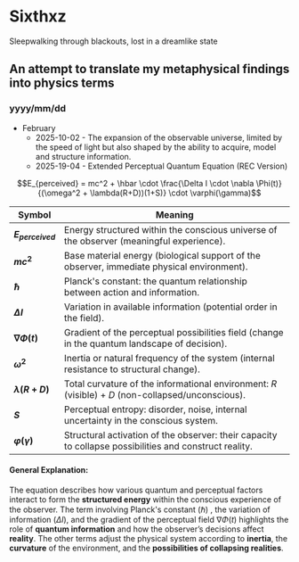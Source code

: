 <!-- Project Title -->
# Sixthxz

Sleepwalking through blackouts, lost in a dreamlike state

<!-- Badges -->


<!-- Project Description -->
## An attempt to translate my metaphysical findings into physics terms


### yyyy/mm/dd

- February
  - 2025-10-02 - The expansion of the observable universe, limited by the speed of light but also shaped by the ability to acquire, model and structure information.
  - 2025-19-04 - Extended Perceptual Quantum Equation (REC Version)

$$E_{perceived} = mc^2 + \hbar \cdot \frac{\Delta I \cdot \nabla \Phi(t)}{(\omega^2 + \lambda(R+D))(1+S)} \cdot \varphi(\gamma)$$

| **Symbol**              | **Meaning**                                                                                                         |
|-------------------------|---------------------------------------------------------------------------------------------------------------------|
| **$E_{perceived}$**      | Energy structured within the conscious universe of the observer (meaningful experience).                           |
| **$mc^2$**               | Base material energy (biological support of the observer, immediate physical environment).                         |
| **$\hbar$**              | Planck's constant: the quantum relationship between action and information.                                        |
| **$\Delta I$**           | Variation in available information (potential order in the field).                                                 |
| **$\nabla \Phi(t)$**     | Gradient of the perceptual possibilities field (change in the quantum landscape of decision).                       |
| **$\omega^2$**           | Inertia or natural frequency of the system (internal resistance to structural change).                             |
| **$\lambda(R + D)$**     | Total curvature of the informational environment: $R$ (visible) + $D$ (non-collapsed/unconscious).                 |
| **$S$**                  | Perceptual entropy: disorder, noise, internal uncertainty in the conscious system.                                 |
| **$\varphi(\gamma)$**    | Structural activation of the observer: their capacity to collapse possibilities and construct reality.              |

#### General Explanation:

The equation describes how various quantum and perceptual factors interact to form the **structured energy** within the conscious experience of the observer. The term involving Planck's constant ($\hbar$) , the variation of information ($\Delta I$), and the gradient of the perceptual field  $\nabla \Phi(t)$ highlights the role of **quantum information** and how the observer’s decisions affect **reality**. The other terms adjust the physical system according to **inertia**, the **curvature** of the environment, and the **possibilities of collapsing realities**.

